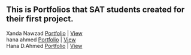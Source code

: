 ## This is Portfolios that SAT students created for their first project.

Xanda Nawzad [Portfolio](https://github.com/XandaNawzad/portfolio-xanda) | [View](https://xandanawzad.netlify.app/) </br>
hana ahmed [Portfolio](https://github.com/XandaNawzad/test1) | [View](https://xandanawzad.netlify.app/) </br>
Hana D.Ahmed [Portfolio](https://github.com/hanaahmed90/Portfolio_Test1) | [View](https://enchanting-croquembouche-9ecff0.netlify.app/) </br>


